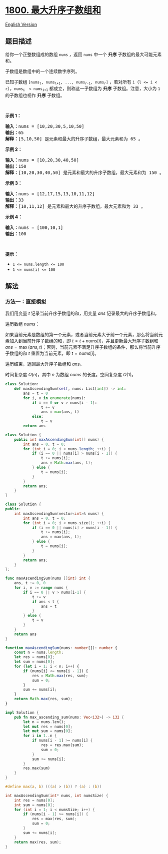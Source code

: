 # [1800. 最大升序子数组和](https://leetcode.cn/problems/maximum-ascending-subarray-sum)

[English Version](/solution/1800-1899/1800.Maximum%20Ascending%20Subarray%20Sum/README_EN.md)

<!-- tags:数组 -->

<!-- difficulty:简单 -->

## 题目描述

<!-- 这里写题目描述 -->

<p>给你一个正整数组成的数组 <code>nums</code> ，返回 <code>nums</code> 中一个 <strong>升序 </strong>子数组的最大可能元素和。</p>

<p>子数组是数组中的一个连续数字序列。</p>

<p>已知子数组 <code>[nums<sub>l</sub>, nums<sub>l+1</sub>, ..., nums<sub>r-1</sub>, nums<sub>r</sub>]</code> ，若对所有 <code>i</code>（<code>l <= i < r</code>），<code>nums<sub>i </sub> < nums<sub>i+1</sub></code> 都成立，则称这一子数组为 <strong>升序</strong> 子数组。注意，大小为 <code>1</code> 的子数组也视作 <strong>升序</strong> 子数组。</p>

<p> </p>

<p><strong>示例 1：</strong></p>

<pre>
<strong>输入：</strong>nums = [10,20,30,5,10,50]
<strong>输出：</strong>65
<strong>解释：</strong>[5,10,50] 是元素和最大的升序子数组，最大元素和为 65 。
</pre>

<p><strong>示例 2：</strong></p>

<pre>
<strong>输入：</strong>nums = [10,20,30,40,50]
<strong>输出：</strong>150
<strong>解释：</strong>[10,20,30,40,50] 是元素和最大的升序子数组，最大元素和为 150 。 
</pre>

<p><strong>示例 3：</strong></p>

<pre>
<strong>输入：</strong>nums = [12,17,15,13,10,11,12]
<strong>输出：</strong>33
<strong>解释：</strong>[10,11,12] 是元素和最大的升序子数组，最大元素和为 33 。 
</pre>

<p><strong>示例 4：</strong></p>

<pre>
<strong>输入：</strong>nums = [100,10,1]
<strong>输出：</strong>100
</pre>

<p> </p>

<p><strong>提示：</strong></p>

<ul>
	<li><code>1 <= nums.length <= 100</code></li>
	<li><code>1 <= nums[i] <= 100</code></li>
</ul>

## 解法

### 方法一：直接模拟

我们用变量 $t$ 记录当前升序子数组的和，用变量 $ans$ 记录最大的升序子数组和。

遍历数组 $nums$：

如果当前元素是数组的第一个元素，或者当前元素大于前一个元素，那么将当前元素加入到当前升序子数组的和，即 $t = t + nums[i]$，并且更新最大升序子数组和 $ans = \max(ans, t)$；否则，当前元素不满足升序子数组的条件，那么将当前升序子数组的和 $t$ 重置为当前元素，即 $t = nums[i]$。

遍历结束，返回最大升序子数组和 $ans$。

时间复杂度 $O(n)$，其中 $n$ 为数组 $nums$ 的长度。空间复杂度 $O(1)$。

<!-- tabs:start -->

```python
class Solution:
    def maxAscendingSum(self, nums: List[int]) -> int:
        ans = t = 0
        for i, v in enumerate(nums):
            if i == 0 or v > nums[i - 1]:
                t += v
                ans = max(ans, t)
            else:
                t = v
        return ans
```

```java
class Solution {
    public int maxAscendingSum(int[] nums) {
        int ans = 0, t = 0;
        for (int i = 0; i < nums.length; ++i) {
            if (i == 0 || nums[i] > nums[i - 1]) {
                t += nums[i];
                ans = Math.max(ans, t);
            } else {
                t = nums[i];
            }
        }
        return ans;
    }
}
```

```cpp
class Solution {
public:
    int maxAscendingSum(vector<int>& nums) {
        int ans = 0, t = 0;
        for (int i = 0; i < nums.size(); ++i) {
            if (i == 0 || nums[i] > nums[i - 1]) {
                t += nums[i];
                ans = max(ans, t);
            } else {
                t = nums[i];
            }
        }
        return ans;
    }
};
```

```go
func maxAscendingSum(nums []int) int {
	ans, t := 0, 0
	for i, v := range nums {
		if i == 0 || v > nums[i-1] {
			t += v
			if ans < t {
				ans = t
			}
		} else {
			t = v
		}
	}
	return ans
}
```

```ts
function maxAscendingSum(nums: number[]): number {
    const n = nums.length;
    let res = nums[0];
    let sum = nums[0];
    for (let i = 1; i < n; i++) {
        if (nums[i] <= nums[i - 1]) {
            res = Math.max(res, sum);
            sum = 0;
        }
        sum += nums[i];
    }
    return Math.max(res, sum);
}
```

```rust
impl Solution {
    pub fn max_ascending_sum(nums: Vec<i32>) -> i32 {
        let n = nums.len();
        let mut res = nums[0];
        let mut sum = nums[0];
        for i in 1..n {
            if nums[i - 1] >= nums[i] {
                res = res.max(sum);
                sum = 0;
            }
            sum += nums[i];
        }
        res.max(sum)
    }
}
```

```c
#define max(a, b) (((a) > (b)) ? (a) : (b))

int maxAscendingSum(int* nums, int numsSize) {
    int res = nums[0];
    int sum = nums[0];
    for (int i = 1; i < numsSize; i++) {
        if (nums[i - 1] >= nums[i]) {
            res = max(res, sum);
            sum = 0;
        }
        sum += nums[i];
    }
    return max(res, sum);
}
```

<!-- tabs:end -->

<!-- end -->
